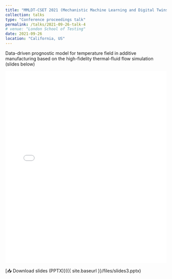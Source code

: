 ```yaml
---
title: "MMLDT-CSET 2021 (Mechanistic Machine Learning and Digital Twins for Computational Science, Engineering & Technology)"
collection: talks
type: "Conference proceedings talk"
permalink: /talks/2021-09-26-talk-4
# venue: "London School of Testing"
date: 2021-09-26
location: "California, US"
---
```


Data-driven prognostic model for temperature field in additive manufacturing based on the high-fidelity thermal-fluid flow simulation (slides below)

<iframe 
  src="{{ site.baseurl }}/files/slides3.pdf" 
  width="100%" 
  height="600px" 
  style="border: none;">
</iframe>

[📥 Download slides (PPTX)]({{ site.baseurl }}/files/slides3.pptx)